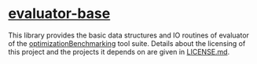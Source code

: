 # [evaluator-base](http://www.github.com/optimizationBenchmarking/evaluator-base/)

This library provides the basic data structures and IO routines of evaluator of the [optimizationBenchmarking](http://www.github.com/optimizationBenchmarking/) tool suite. Details about the licensing of this project and the projects it depends on are given in [LICENSE.md](https://github.com/optimizationBenchmarking/evaluator-base/blob/master/LICENSE.md).
